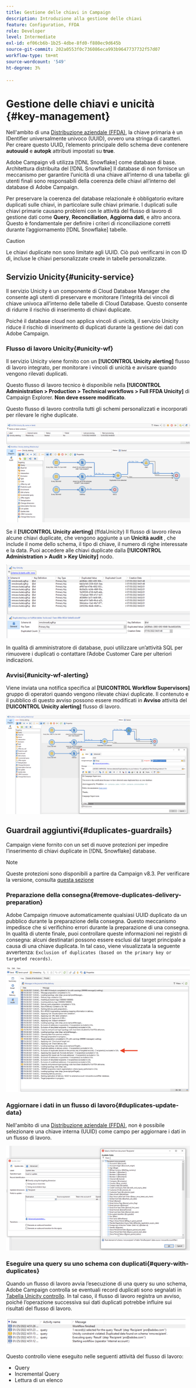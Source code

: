 ```yaml
---
title: Gestione delle chiavi in Campaign
description: Introduzione alla gestione delle chiavi
feature: Configuration, FFDA
role: Developer
level: Intermediate
exl-id: ef06cb6b-1b25-4dbe-8fd0-f880ec9d645b
source-git-commit: 202a0553f0c736086eca993b9647737732f57d07
workflow-type: tm+mt
source-wordcount: '549'
ht-degree: 3%

---
```


# Gestione delle chiavi e unicità {#key-management}

Nell&#39;ambito di una [Distribuzione aziendale (FFDA)](enterprise-deployment.md), la chiave primaria è un IDentifier universalmente univoco (UUID), ovvero una stringa di caratteri. Per creare questo UUID, l’elemento principale dello schema deve contenere **autouuid** e **autopk** attributi impostati su **true**.

Adobe Campaign v8 utilizza [!DNL Snowflake] come database di base. Architettura distribuita del [!DNL Snowflake] Il database di non fornisce un meccanismo per garantire l’unicità di una chiave all’interno di una tabella: gli utenti finali sono responsabili della coerenza delle chiavi all’interno del database di Adobe Campaign.

Per preservare la coerenza del database relazionale è obbligatorio evitare duplicati sulle chiavi, in particolare sulle chiavi primarie. I duplicati sulle chiavi primarie causano problemi con le attività del flusso di lavoro di gestione dati come **Query**, **Reconciliation**, **Aggiorna dati**, e altro ancora. Questo è fondamentale per definire i criteri di riconciliazione corretti durante l’aggiornamento [!DNL Snowflake] tabelle.


>[!CAUTION]
>
>Le chiavi duplicate non sono limitate agli UUID. Ciò può verificarsi in con ID di, incluse le chiavi personalizzate create in tabelle personalizzate.


## Servizio Unicity{#unicity-service}

Il servizio Unicity è un componente di Cloud Database Manager che consente agli utenti di preservare e monitorare l’integrità dei vincoli di chiave univoca all’interno delle tabelle di Cloud Database. Questo consente di ridurre il rischio di inserimento di chiavi duplicate.

Poiché il database cloud non applica vincoli di unicità, il servizio Unicity riduce il rischio di inserimento di duplicati durante la gestione dei dati con Adobe Campaign.

### Flusso di lavoro Unicity{#unicity-wf}

Il servizio Unicity viene fornito con un **[!UICONTROL Unicity alerting]** flusso di lavoro integrato, per monitorare i vincoli di unicità e avvisare quando vengono rilevati duplicati.

Questo flusso di lavoro tecnico è disponibile nella **[!UICONTROL Administration > Production > Technical workflows > Full FFDA Unicity]** di Campaign Explorer. **Non deve essere modificato**.

Questo flusso di lavoro controlla tutti gli schemi personalizzati e incorporati per rilevare le righe duplicate.

![](assets/unicity-alerting-wf.png)

Se il **[!UICONTROL Unicity alerting]** (ffdaUnicity) Il flusso di lavoro rileva alcune chiavi duplicate, che vengono aggiunte a un **Unicità audit** , che include il nome dello schema, il tipo di chiave, il numero di righe interessate e la data. Puoi accedere alle chiavi duplicate dalla **[!UICONTROL Administration > Audit > Key Unicity]** nodo.

![](assets/unicity-table.png)

In qualità di amministratore di database, puoi utilizzare un’attività SQL per rimuovere i duplicati o contattare l’Adobe Customer Care per ulteriori indicazioni.

### Avvisi{#unicity-wf-alerting}

Viene inviata una notifica specifica al **[!UICONTROL Workflow Supervisors]** gruppo di operatori quando vengono rilevate chiavi duplicate. Il contenuto e il pubblico di questo avviso possono essere modificati in **Avviso** attività del **[!UICONTROL Unicity alerting]** flusso di lavoro.

![](assets/wf-alert-activity.png)


## Guardrail aggiuntivi{#duplicates-guardrails}

Campaign viene fornito con un set di nuove protezioni per impedire l’inserimento di chiavi duplicate in [!DNL Snowflake] database.

>[!NOTE]
>
>Queste protezioni sono disponibili a partire da Campaign v8.3. Per verificare la versione, consulta [questa sezione](../start/compatibility-matrix.md#how-to-check-your-campaign-version-and-buildversion)

### Preparazione della consegna{#remove-duplicates-delivery-preparation}

Adobe Campaign rimuove automaticamente qualsiasi UUID duplicato da un pubblico durante la preparazione della consegna. Questo meccanismo impedisce che si verifichino errori durante la preparazione di una consegna. In qualità di utente finale, puoi controllare queste informazioni nei registri di consegna: alcuni destinatari possono essere esclusi dal target principale a causa di una chiave duplicata. In tal caso, viene visualizzata la seguente avvertenza: `Exclusion of duplicates (based on the primary key or targeted records)`.

![](assets/exclusion-duplicates-log.png)

### Aggiornare i dati in un flusso di lavoro{#duplicates-update-data}

Nell&#39;ambito di una [Distribuzione aziendale (FFDA)](enterprise-deployment.md), non è possibile selezionare una chiave interna (UUID) come campo per aggiornare i dati in un flusso di lavoro.

![](assets/update-data-no-internal-key.png)

### Eseguire una query su uno schema con duplicati{#query-with-duplicates}

Quando un flusso di lavoro avvia l’esecuzione di una query su uno schema, Adobe Campaign controlla se eventuali record duplicati sono segnalati in [Tabella Unicity controllo](#unicity-wf). In tal caso, il flusso di lavoro registra un avviso, poiché l’operazione successiva sui dati duplicati potrebbe influire sui risultati del flusso di lavoro.

![](assets/query-with-duplicates.png)

Questo controllo viene eseguito nelle seguenti attività del flusso di lavoro:

* Query
* Incremental Query
* Lettura di un elenco
